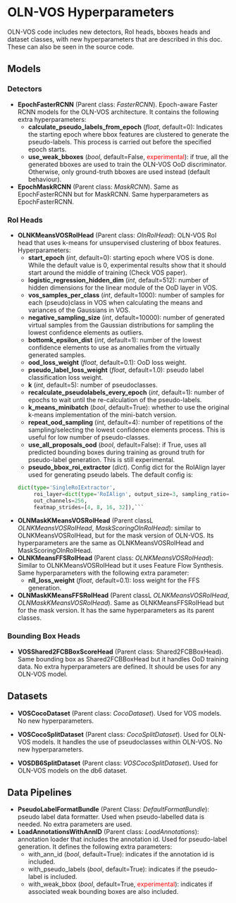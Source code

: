 # OLN-VOS Hyperparameters

OLN-VOS code includes new detectors, RoI heads, bboxes heads and dataset classes, with new hyperparameters that
are described in this doc. These can also be seen in the source code.

## Models

### Detectors
- **EpochFasterRCNN** (Parent class: _FasterRCNN_). Epoch-aware Faster RCNN models for the OLN-VOS architecture. 
It contains the following extra hyperparameters:
  - **calculate_pseudo_labels_from_epoch** (_float_, default=0): Indicates the starting epoch where bbox features are 
  clustered to generate the pseudo-labels. This process is carried out before the specified epoch starts.
  - **use_weak_bboxes** (_bool_, default=False, <span style="color:red">experimental</span>): if true, all the generated
  bboxes are used to train the OLN-VOS OoD discriminator. Otherwise, only ground-truth bboxes are used instead (default behaviour).
- **EpochMaskRCNN** (Parent class: _MaskRCNN_). Same as EpochFasterRCNN but for MaskRCNN. Same hyperparameters as EpochFasterRCNN.

### RoI Heads
- **OLNKMeansVOSRoIHead** (Parent class: _OlnRoIHead_): OLN-VOS RoI head that uses k-means for unsupervised clustering of
bbox features. Hyperparameters:
  - **start_epoch** (_int_, default=0): starting epoch where VOS is done. While the default value is 0, experimental results
  show that it should start around the middle of training (Check VOS paper).
  - **logistic_regression_hidden_dim** (_int_, default=512): number of hidden dimensions for the linear module of the OoD layer in VOS. 
  - **vos_samples_per_class** (_int_, default=1000): number of samples for each (pseudo)class in VOS when calculating the means and variances
  of the Gaussians in VOS.
  - **negative_sampling_size** (_int_, default=10000): number of generated virtual samples from the Gaussian distributions for sampling 
  the lowest confidence elements as outliers. 
  - **bottomk_epsilon_dist** (_int_, default=1): number of the lowest confidence elements to use as anomalies from the virtually generated samples.
  - **ood_loss_weight** (_float_, default=0.1): OoD loss weight.
  - **pseudo_label_loss_weight** (_float_, default=1.0): pseudo label classification loss weight.
  - **k** (_int_, default=5): number of pseudoclasses.
  - **recalculate_pseudolabels_every_epoch** (_int_, default=1): number of epochs to wait until the re-calculation of the pseudo-labels.
  - **k_means_minibatch** (_bool_, default=True): whether to use the original k-means implementation of the mini-batch version.
  - **repeat_ood_sampling** (_int_, default=4): number of repetitions of the sampling/selecting the lowest confidence elements process. This
  is useful for low number of pseudo-classes. 
  - **use_all_proposals_ood** (_bool_, default=False): if True, uses all predicted bounding boxes during training as ground truth for pseudo-label generation. This is still experimental.
  - **pseudo_bbox_roi_extractor** (_dict_). Config dict for the RoIAlign layer used for generating pseudo labels. The default config is: 
  ```python
  dict(type='SingleRoIExtractor',
       roi_layer=dict(type='RoIAlign', output_size=3, sampling_ratio=0),
       out_channels=256,
       featmap_strides=[4, 8, 16, 32]),```
- **OLNMaskKMeansVOSRoIHead** (Parent classL _OLNKMeansVOSRoIHead_, _MaskScoringOlnRoIHead_): similar to OLNKMeansVOSRoIHead, but for the
mask version of OLN-VOS. Its hyperparameters are the same as OLNKMeansVOSRoIHead and MaskScoringOlnRoIHead.
- **OLNKMeansFFSRoIHead** (Parent class: _OLNKMeansVOSRoIHead_): Similar to OLNKMeansVOSRoIHead but it uses Feature Flow Synthesis.
Same hyperparameters with the following extra parameter:
  - **nll_loss_weight** (_float_, default=0.1): loss weight for the FFS generation.
- **OLNMaskKMeansFFSRoIHead** (Parent classL _OLNKMeansVOSRoIHead_, _OLNMaskKMeansVOSRoIHead_). Same as OLNKMeansFFSRoIHead but for the
mask version. It has the same hyperparameters as its parent classes.

### Bounding Box Heads

- **VOSShared2FCBBoxScoreHead** (Parent class: Shared2FCBBoxHead). Same bounding box as Shared2FCBBoxHead but it handles OoD training data.
No extra hyperparameters are defined. It should be uses for any OLN-VOS model.

## Datasets

- **VOSCocoDataset** (Parent class: _CocoDataset_). Used for VOS models. No new hyperparameters.

- **VOSCocoSplitDataset** (Parent class: _CocoSplitDataset_). Used for OLN-VOS models. It handles the use of 
pseudoclasses within OLN-VOS. No new hyperparameters.

- **VOSDB6SplitDataset** (Parent class: _VOSCocoSplitDataset_). Used for OLN-VOS models on the db6 dataset.

## Data Pipelines

- **PseudoLabelFormatBundle** (Parent Class: _DefaultFormatBundle_): pseudo label data formatter. Used when
pseudo-labelled data is needed. No extra parameters are used.
- **LoadAnnotationsWithAnnID** (Parent class: _LoadAnnotations_): annotation loader that includes the annotation id. Used
for pseudo-label generation. It defines the following extra parameters:
  - with_ann_id (*bool*, default=True): indicates if the annotation id is included.
  - with_pseudo_labels (*bool*, default=True): indicates if the pseudo-label is included.
  - with_weak_bbox (*bool*, default=True, <span style="color:red">experimental</span>): indicates if associated weak bounding boxes are also included.